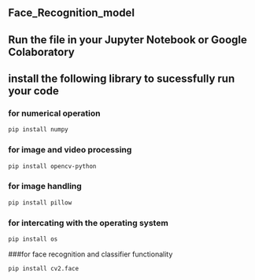 ## Face_Recognition_model
## Run the file in your Jupyter Notebook or Google Colaboratory
## install the following library to sucessfully run your code

### for numerical operation
```bash
pip install numpy
```
### for image and video processing
```bash
pip install opencv-python
```
### for image handling
```bash
pip install pillow
```
### for intercating with the operating system
```bash
pip install os
```
###for face recognition and classifier functionality
```bash
pip install cv2.face
```
